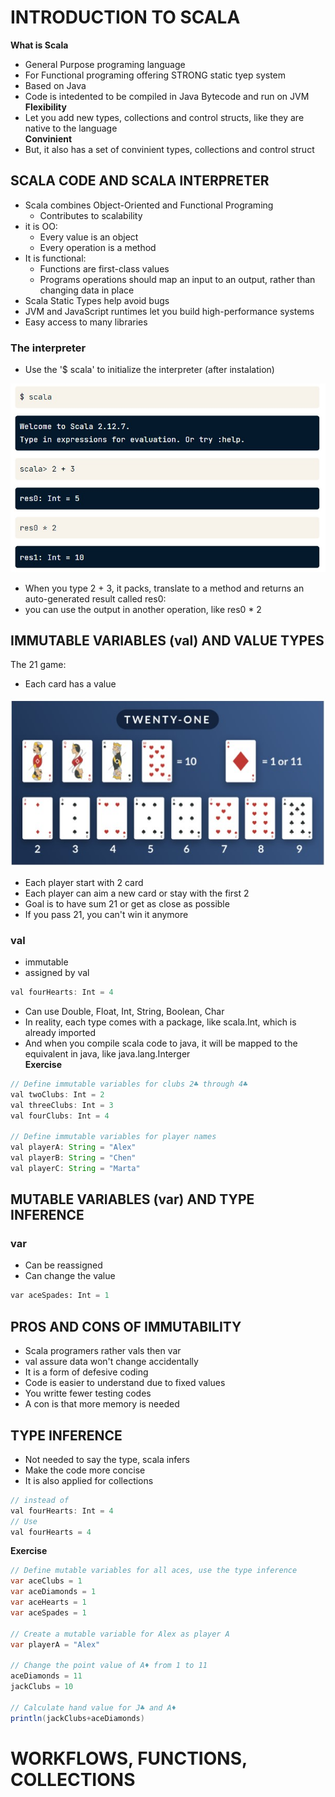 # INTRODUCTION TO SCALA
**What is Scala**
* General Purpose programing language
* For Functional programing offering STRONG static tyep system
* Based on Java 
* Code is intedented to be compiled in Java Bytecode and run on JVM  
**Flexibility**
* Let you add new types, collections and control structs, like they are native to the language  
**Convinient**
* But, it also has a set of convinient types, collections and control struct

## SCALA CODE AND SCALA INTERPRETER
* Scala combines Object-Oriented and Functional Programing
    * Contributes to scalability
* it is OO:
    * Every value is an object
    * Every operation is a method
* It is functional:
    * Functions are first-class values
    * Programs operations should map an input to an output, rather than changing data in place
* Scala Static Types help avoid bugs
* JVM and JavaScript runtimes let you build high-performance systems
* Easy access to many libraries

### The interpreter
* Use the '$ scala' to initialize the interpreter (after instalation)

<img src="https://github.com/cassiobolba/Data-Engineering/blob/master/src/img/17%20-%20Introduction%20to%20Scala/Scala_Interpreter.jpg"/> 

* When you type 2 + 3, it packs, translate to a method and returns an auto-generated result called res0:
* you can use the output in another operation, like res0 * 2

## IMMUTABLE VARIABLES (val) AND VALUE TYPES
The 21 game:  
* Each card has a value
<img src="https://github.com/cassiobolba/Data-Engineering/blob/master/src/img/17%20-%20Introduction%20to%20Scala/21_game_points.jpg"/>   

* Each player start with 2 card
* Each player can aim a new card or stay with the first 2 
* Goal is to have sum 21 or get as close as possible
* If you pass 21, you can't win it anymore

### **val**
* immutable
* assigned by val  
```java
val fourHearts: Int = 4
```
* Can use Double, Float, Int, String, Boolean, Char
* In reality, each type comes with a package, like scala.Int, which is already imported
* And when you compile scala code to java, it will be mapped to the equivalent in java, like java.lang.Interger  
**Exercise**
```java
// Define immutable variables for clubs 2♣ through 4♣
val twoClubs: Int = 2
val threeClubs: Int = 3
val fourClubs: Int = 4

// Define immutable variables for player names
val playerA: String = "Alex"
val playerB: String = "Chen"
val playerC: String = "Marta"
```

## MUTABLE VARIABLES (var) AND TYPE INFERENCE
### **var**  
* Can be reassigned
* Can change the value
```py
var aceSpades: Int = 1
```
## PROS AND CONS OF IMMUTABILITY
* Scala programers rather vals then var
* val assure data won't change accidentally
* It is a form of defesive coding
* Code is easier to understand due to fixed values
* You writte fewer testing codes
* A con is that more memory is needed

## TYPE INFERENCE
* Not needed to say the type, scala infers
* Make the code more concise
* It is also applied for collections
```java
// instead of 
val fourHearts: Int = 4
// Use
val fourHearts = 4
```
**Exercise**  
```java
// Define mutable variables for all aces, use the type inference
var aceClubs = 1
var aceDiamonds = 1
var aceHearts = 1
var aceSpades = 1

// Create a mutable variable for Alex as player A
var playerA = "Alex"

// Change the point value of A♦ from 1 to 11
aceDiamonds = 11
jackClubs = 10

// Calculate hand value for J♣ and A♦
println(jackClubs+aceDiamonds)
```

# WORKFLOWS, FUNCTIONS, COLLECTIONS